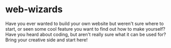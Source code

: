 # web-wizards
Have you ever wanted to build your own website but weren't sure where to start, or seen some cool feature you want to find out how to make yourself? Have you heard about coding, but aren't really sure what it can be used for? Bring your creative side and start here!
